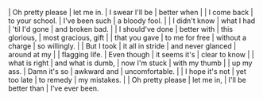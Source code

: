 | Oh pretty please
| let me in.
| I swear I'll be
| better when
| 
| I come back
| to your school.
| I've been such
| a bloody fool.
| 
| I didn't know
| what I had
| 'til I'd gone
| and broken bad.
| 
| I should've done
| better with
| this glorious,
| most gracious, gift
| 
| that you gave
| to me for free
| without a charge
| so willingly.
| 
| But I took
| it all in stride
| and never glanced
| around at my
| 
| flagging life.
| Even though
| it seems it's
| clear to know
| 
| what is right
| and what is dumb,
| now I'm stuck
| with my thumb
| 
| up my ass.
| Damn it's so
| awkward and
| uncomfortable.
| 
| I hope it's not
| yet too late
| to remedy
| my mistakes.
| 
| Oh pretty please
| let me in,
| I'll be better than
| I've ever been.

